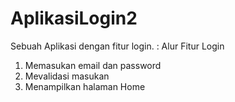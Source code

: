 # AplikasiLogin2
Sebuah Aplikasi dengan fitur login.
:
Alur Fitur Login
1. Memasukan email dan password
2. Mevalidasi masukan
3. Menampilkan halaman Home
